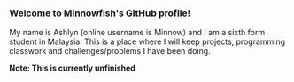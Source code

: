 ### Welcome to Minnowfish's GitHub profile!
My name is Ashlyn (online username is Minnow) and I am a sixth form student in Malaysia. This is a place where I will keep projects, programming classwork and challenges/problems I have been doing.

**Note: This is currently unfinished**

<!--
**minnowfish/minnowfish** is a ✨ _special_ ✨ repository because its `README.md` (this file) appears on your GitHub profile.

Here are some ideas to get you started:

- 🔭 I’m currently working on ...
- 🌱 I’m currently learning ...
- 👯 I’m looking to collaborate on ...
- 🤔 I’m looking for help with ...
- 💬 Ask me about ...
- 📫 How to reach me: ...
- 😄 Pronouns: ...
- ⚡ Fun fact: ...
-->
